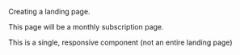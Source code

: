 Creating a landing page.

This page will be a monthly subscription page.

This is a single, responsive component (not an entire landing page)